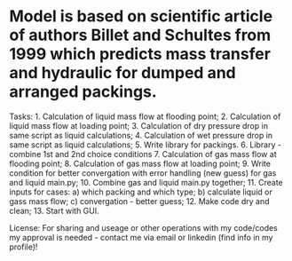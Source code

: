 # Model is based on scientific article of authors Billet and Schultes from 1999 which predicts mass transfer and hydraulic for dumped and arranged packings.
Tasks:
	1.  Calculation of liquid mass flow at flooding point;
	2.  Calculation of liquid mass flow at loading point;
	3.  Calculation of dry pressure drop in same script as liquid calculations;
	4.  Calculation of wet pressure drop in same script as liquid calculations;
	5.  Write library for packings.
	6.  Library - combine 1st and 2nd choice conditions
	7.  Calculation of gas mass flow at flooding point;
	8.  Calculation of gas mass flow at loading point;
	9.  Write condition for better convergation with error handling (new guess) for gas and liquid main.py;
	10. Combine gas and liquid main.py together;
	11. Create inputs for cases: 
			a) which packing and which type;
			b) calculate liquid or gass mass flow;
			c) convergation - better guess;
	12. Make code dry and clean;
	13. Start with GUI.

License: For sharing and useage or other operations with my code/codes my approval is needed - contact me via email or linkedin (find info in my profile)!
